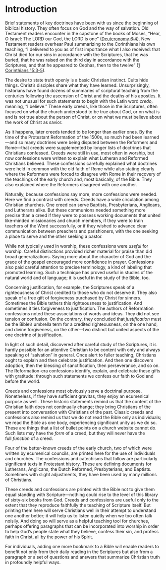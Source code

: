 # Introduction

Brief statements of key doctrines have been with us since the beginning of biblical history. They often focus on God and the way of salvation. Old Testament readers encounter in the capstone of the books of Moses, “Hear, O Israel: The LORD our God, the LORD is one” ([Deuteronomy 6:4](https://www.biblegateway.com/passage/?search=Deuteronomy%206%3A4&version=NASB)). New Testament readers overhear Paul summarizing to the Corinthians his own teaching, “I delivered to you as of first importance what I also received: that Christ died for our sins in accordance with the Scriptures, that he was buried, that he was raised on the third day in accordance with the Scriptures, and that he appeared to Cephas, then to the twelve” ([1 Corinthians 15:3-5](https://www.biblegateway.com/passage/?search=1+Corinthians+15%3A3-5&version=NASB)).

The desire to state truth openly is a basic Christian instinct. Cults hide things. Christ’s disciples share what they have learned. Unsurprisingly, historians have found dozens of summaries of scriptural teaching from the centuries following the ascension of Christ and the deaths of his apostles. It was not unusual for such statements to begin with the Latin word *credo*, meaning, “I believe.” These early creeds, like those in the Scriptures, often focused on what the church understood to be true about God, or on what is and is not true about the person of Christ, or on what we must believe about the work of Christ as savior.

As it happens, later creeds tended to be longer than earlier ones. By the time of the Protestant Reformation of the 1500s, so much had been learned—and so many doctrines were being disputed between the Reformers and Rome—that creeds were supplemented by longer lists of doctrines that Christians confessed. Creeds were still in use, most often in worship, but now confessions were written to explain what Lutheran and Reformed Christians believed. These confessions carefully explained what doctrines were held in common with the old faith of Rome while also stating clearly where the Reformers were forced to disagree with Rome in their recovery of the teachings of the early church and, most basically, of the Bible. They also explained where the Reformers disagreed with one another.

Naturally, because confessions say more, more confessions were needed. Here we find a contrast with creeds. Creeds have a wide circulation among Christian churches. One creed can serve Baptists, Presbyterians, Anglicans, and Lutherans alike. But these communions needed something more precise than a creed if they were to possess working documents that united like-minded missionaries and church members, if they were to train teachers of the Word successfully, or if they wished to advance clear communication between preachers and parishioners, with the one seeking a place to serve and the other seeking a pastor.

While not typically *used* in worship, these confessions were *useful* for worship. Careful distinctions provided richer material for praise than did broad generalizations. Saying more about the character of God and the grace of the gospel encouraged more confidence in prayer. Confessions also paid careful attention to precise terminology, a kind of labeling that promoted learning. Such a technique has proved useful in studies of the natural world and of language; it is useful in the study of the Bible, too.

Concerning justification, for example, the Scriptures speak of a righteousness of Christ credited to those who do not deserve it. They also speak of a free gift of forgiveness purchased by Christ for sinners. Sometimes the Bible tethers this righteousness to justification. And sometimes it ties forgiveness to justification. The authors of Reformation confessions noted these associations of words and ideas. They did not see tension or confusion. On the contrary, they concluded that *justification* must be the Bible’s umbrella term for a credited righteousness, on the one hand, and divine forgiveness, on the other—two distinct but united aspects of the one doctrine of justification.

In light of such detail, discovered after careful study of the Scriptures, it is hardly possible for an attentive Christian to be content with only and always speaking of “salvation” in general. Once alert to fuller teaching, Christians ought to explain and then celebrate justification. And then one discovers adoption, then the blessing of sanctification, then perseverance, and so on. The Reformation-era confessions identify, explain, and celebrate these gifts with gratitude: through such statements we confess our faith to God and before the world.

Creeds and confessions most obviously serve a doctrinal purpose. Nonetheless, if they have sufficient gravitas, they enjoy an ecumenical purpose as well. These historic statements remind us that the content of the Christian faith does not continually change; they bring Christians of the present into conversation with Christians of the past. Classic creeds and confessions also remind us that we do not read the Bible only as individuals; we read the Bible as one body, experiencing significant unity as we do so. These are things that a list of bullet points on a church website cannot do. Such lists may have the *form* of a creed, but they will never have the full *function* of a creed.

Four of the better-known creeds of the early church, two of which were written by ecumenical councils, are printed here for the use of individuals and churches. The confessions and catechisms that follow are particularly significant texts in Protestant history. These are defining documents for Lutherans, Anglicans, the Dutch Reformed, Presbyterians, and Baptists. Sometimes with slight adjustments, they have been used by many millions of Christians.

These creeds and confessions are printed with the Bible not to give them equal standing with Scripture—nothing could rise to the level of this library of sixty-six books from God. Creeds and confessions are useful only to the extent that they reproduce faithfully the teaching of Scripture itself. But printing them here will serve Christians well in their attempt to understand one another better; it will help us to listen quietly when we too often talk noisily. And doing so will serve as a helpful teaching tool for churches, perhaps offering paragraphs that can be incorporated into worship in order to help God’s people state what they believe, confess their sin, and profess faith in Christ, all by the power of his Spirit.

For individuals, adding one more bookmark to a Bible will enable readers to benefit not only from their daily reading in the Scriptures but also from a paragraph or a set of questions and answers that summarize Christian truth in profoundly helpful ways.
